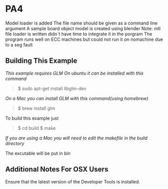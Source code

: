 PA4
========================================

Model loader is added
The file name should be given as a command line argument
A sample board object model is created using blender
Note: 
mtl file loader is written didn`t have time to integrate it in the porgram
The program runs well on ECC machines but could not run it on nomachine due to a seg fault

Building This Example
---------------------

*This example requires GLM*
*On ubuntu it can be installed with this command*

>$ sudo apt-get install libglm-dev

*On a Mac you can install GLM with this command(using homebrew)*
>$ brew install glm

To build this example just 

>$ cd build
>$ make

*If you are using a Mac you will need to edit the makefile in the build directory*

The excutable will be put in bin

Additional Notes For OSX Users
------------------------------

Ensure that the latest version of the Developer Tools is installed.
